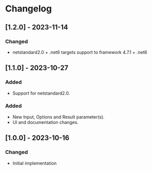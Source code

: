 # Changelog
## [1.2.0] - 2023-11-14
### Changed
- netstandard2.0 + .net6 targets support to framework 4.7.1 + .net6

## [1.1.0] - 2023-10-27
### Added
- Support for netstandard2.0.
### Added
- New Input, Options and Result parameter(s).
- UI and documentation changes.

## [1.0.0] - 2023-10-16
### Changed
- Initial implementation
